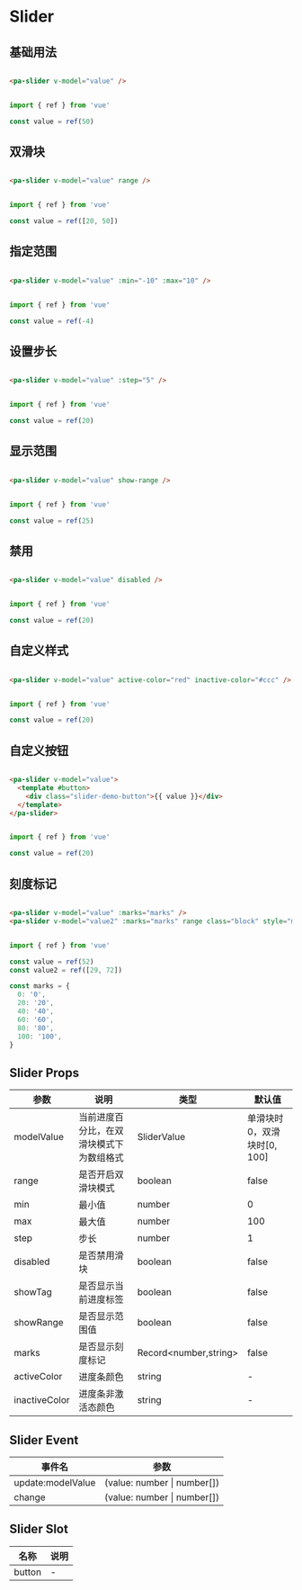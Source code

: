 # Slider

<!--codes start-->

## 基础用法

```html [template]

<pa-slider v-model="value" />

```
```ts [script]

import { ref } from 'vue'

const value = ref(50)

```
## 双滑块

```html [template]

<pa-slider v-model="value" range />

```
```ts [script]

import { ref } from 'vue'

const value = ref([20, 50])

```
## 指定范围

```html [template]

<pa-slider v-model="value" :min="-10" :max="10" />

```
```ts [script]

import { ref } from 'vue'

const value = ref(-4)

```
## 设置步长

```html [template]

<pa-slider v-model="value" :step="5" />

```
```ts [script]

import { ref } from 'vue'

const value = ref(20)

```
## 显示范围

```html [template]

<pa-slider v-model="value" show-range />

```
```ts [script]

import { ref } from 'vue'

const value = ref(25)

```
## 禁用

```html [template]

<pa-slider v-model="value" disabled />

```
```ts [script]

import { ref } from 'vue'

const value = ref(20)

```
## 自定义样式

```html [template]

<pa-slider v-model="value" active-color="red" inactive-color="#ccc" />

```
```ts [script]

import { ref } from 'vue'

const value = ref(20)

```
## 自定义按钮

```html [template]

<pa-slider v-model="value">
  <template #button>
    <div class="slider-demo-button">{{ value }}</div>
  </template>
</pa-slider>

```
```ts [script]

import { ref } from 'vue'

const value = ref(20)

```
## 刻度标记

```html [template]

<pa-slider v-model="value" :marks="marks" />
<pa-slider v-model="value2" :marks="marks" range class="block" style="margin-top: 60px" />

```
```ts [script]

import { ref } from 'vue'

const value = ref(52)
const value2 = ref([29, 72])

const marks = {
  0: '0',
  20: '20',
  40: '40',
  60: '60',
  80: '80',
  100: '100',
}

```

<!--codes end-->

## Slider Props

<!--props start-->

| 参数 | 说明 | 类型 | 默认值 |
| --- | ----- | --- | --- |
| modelValue | 当前进度百分比，在双滑块模式下为数组格式 | SliderValue | 单滑块时0，双滑块时[0, 100] |
| range | 是否开启双滑块模式 | boolean |  false |
| min | 最小值 | number |  0 |
| max | 最大值 | number |  100 |
| step | 步长 | number |  1 |
| disabled | 是否禁用滑块 | boolean |  false |
| showTag | 是否显示当前进度标签 | boolean |  false |
| showRange | 是否显示范围值 | boolean |  false |
| marks | 是否显示刻度标记 | Record\<number,string\> |  false |
| activeColor | 进度条颜色 | string | - |
| inactiveColor | 进度条非激活态颜色 | string | - |

<!--props end-->

## Slider Event

<!--event start-->

| 事件名 | 参数 |
| --- | --- |
| update:modelValue | (value: number \| number[])  |
| change | (value: number \| number[])  |

<!--event end-->

## Slider Slot

<!--slot start-->

| 名称 | 说明 |
| --- | --- |
| button | - |

<!--slot end-->

